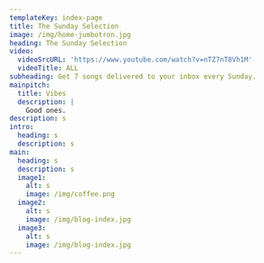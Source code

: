 ```yaml
---
templateKey: index-page
title: The Sunday Selection
image: /img/home-jumbotron.jpg
heading: The Sunday Selection
video:
  videoSrcURL: 'https://www.youtube.com/watch?v=nTZ7nT8Vh1M'
  videoTitle: ALL
subheading: Get 7 songs delivered to your inbox every Sunday.
mainpitch:
  title: Vibes
  description: |
    Good ones.
description: s
intro:
  heading: s
  description: s
main:
  heading: s
  description: s
  image1:
    alt: s
    image: /img/coffee.png
  image2:
    alt: s
    image: /img/blog-index.jpg
  image3:
    alt: s
    image: /img/blog-index.jpg
---
```


